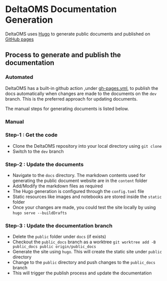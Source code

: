 # DeltaOMS Documentation Generation

DeltaOMS uses [Hugo](https://gohugo.io)  to generate public documents and 
published on [GitHub pages](https://gohugo.io/hosting-and-deployment/hosting-on-github/#deployment-of-project-pages-from-docs-folder-on-master-branch)

## Process to generate and publish the documentation

### Automated

DeltaOMS has a built-in github action ,under [gh-pages.yml](./.github/workflows/gh-pages.yml),
to publish the docs automatically when changes are made to the documents on the `dev` branch.
This is the preferred approach for updating documents. 

The manual steps for generating documents is listed below.

### Manual

### Step-1 : Get the code

- Clone the DeltaOMS repository into your local directory using `git clone`
- Switch to the `dev` branch 

### Step-2 : Update the documents

- Navigate to the `docs` directory. The markdown contents used for generating the 
public document website are in the `content` folder
- Add/Modify the markdown files as required
- The Hugo generation is configured through the `config.toml` file
- Static resources like images and notebooks are stored inside the `static` folder
- Once your changes are made, you could test the site locally by using `hugo serve --buildDrafts`

### Step-3  : Update the documentation branch

- Delete the `public` folder under `docs` (if exists)
- Checkout the `public_docs` branch as a worktree `git worktree add -B public_docs public origin/public_docs`
- Generate the site using `hugo`. This will create the static site under `public` directory
- Change to the `public` directory and push changes to the `public_docs` branch 
- This will trigger the publish process and update the documentation

